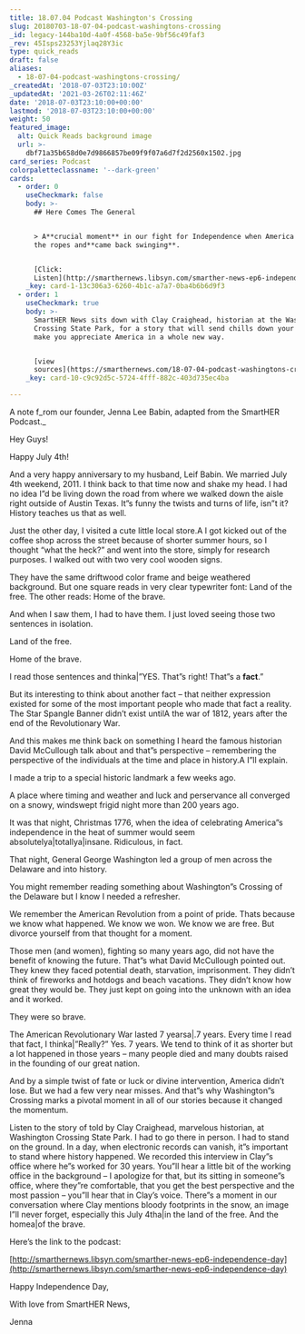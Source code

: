 ```yaml
---
title: 18.07.04 Podcast Washington's Crossing
slug: 20180703-18-07-04-podcast-washingtons-crossing
_id: legacy-144ba10d-4a0f-4568-ba5e-9bf56c49faf3
_rev: 45Isps23253Yjlaq28Y3ic
type: quick_reads
draft: false
aliases:
  - 18-07-04-podcast-washingtons-crossing/
_createdAt: '2018-07-03T23:10:00Z'
_updatedAt: '2021-03-26T02:11:46Z'
date: '2018-07-03T23:10:00+00:00'
lastmod: '2018-07-03T23:10:00+00:00'
weight: 50
featured_image:
  alt: Quick Reads background image
  url: >-
    dbf71a35b658d0e7d9866857be09f9f07a6d7f2d2560x1502.jpg
card_series: Podcast
colorpaletteclassname: '--dark-green'
cards:
  - order: 0
    useCheckmark: false
    body: >-
      ## Here Comes The General


      > A**crucial moment** in our fight for Independence when America was on
      the ropes and**came back swinging**.


      [Click:
      Listen](http://smarthernews.libsyn.com/smarther-news-ep6-independence-day)
    _key: card-1-13c306a3-6260-4b1c-a7a7-0ba4b6b6d9f3
  - order: 1
    useCheckmark: true
    body: >-
      SmartHER News sits down with Clay Craighead, historian at the Washington
      Crossing State Park, for a story that will send chills down your spine and
      make you appreciate America in a whole new way.


      [view
      sources](https://smarthernews.com/18-07-04-podcast-washingtons-crossing/)
    _key: card-10-c9c92d5c-5724-4fff-882c-403d735ec4ba

---
```

A note f_rom our founder, Jenna Lee Babin, adapted from the SmartHER Podcast._

Hey Guys!

Happy July 4th!

And a very happy anniversary to my husband, Leif Babin. We married July 4th weekend, 2011. I think back to that time now and shake my head. I had no idea I”d be living down the road from where we walked down the aisle right outside of Austin Texas. It”s funny the twists and turns of life, isn”t it? History teaches us that as well.

Just the other day, I visited a cute little local store.A I got kicked out of the coffee shop across the street because of shorter summer hours, so I thought “what the heck?” and went into the store, simply for research purposes. I walked out with two very cool wooden signs.

They have the same driftwood color frame and beige weathered background. But one square reads in very clear typewriter font: Land of the free. The other reads: Home of the brave.

And when I saw them, I had to have them. I just loved seeing those two sentences in isolation.

Land of the free.

Home of the brave.

I read those sentences and thinka|”YES. That”s right! That”s a **fact**.”

But its interesting to think about another fact – that neither expression existed for some of the most important people who made that fact a reality. The Star Spangle Banner didn’t exist untilA the war of 1812, years after the end of the Revolutionary War.

And this makes me think back on something I heard the famous historian David McCullough talk about and that”s perspective – remembering the perspective of the individuals at the time and place in history.A I”ll explain.

I made a trip to a special historic landmark a few weeks ago.

A place where timing and weather and luck and perservance all converged on a snowy, windswept frigid night more than 200 years ago.

It was that night, Christmas 1776, when the idea of celebrating America”s independence in the heat of summer would seem absolutelya|totallya|insane. Ridiculous, in fact.

That night, General George Washington led a group of men across the Delaware and into history.

You might remember reading something about Washington”s Crossing of the Delaware but I know I needed a refresher.

We remember the American Revolution from a point of pride. Thats because we know what happened. We know we won. We know we are free. But divorce yourself from that thought for a moment.

Those men (and women), fighting so many years ago, did not have the benefit of knowing the future. That”s what David McCullough pointed out. They knew they faced potential death, starvation, imprisonment. They didn’t think of fireworks and hotdogs and beach vacations. They didn’t know how great they would be. They just kept on going into the unknown with an idea and it worked.

They were so brave.

The American Revolutionary War lasted 7 yearsa|.7 years. Every time I read that fact, I thinka|”Really?” Yes. 7 years. We tend to think of it as shorter but a lot happened in those years – many people died and many doubts raised in the founding of our great nation.

And by a simple twist of fate or luck or divine intervention, America didn’t lose. But we had a few very near misses. And that”s why Washington”s Crossing marks a pivotal moment in all of our stories because it changed the momentum.

Listen to the story of told by Clay Craighead, marvelous historian, at Washington Crossing State Park. I had to go there in person. I had to stand on the ground. In a day, when electronic records can vanish, it”s important to stand where history happened. We recorded this interview in Clay”s office where he”s worked for 30 years. You”ll hear a little bit of the working office in the background – I apologize for that, but its sitting in someone”s office, where they”re comfortable, that you get the best perspective and the most passion – you”ll hear that in Clay’s voice. There”s a moment in our conversation where Clay mentions bloody footprints in the snow, an image I”ll never forget, especially this July 4tha|in the land of the free. And the homea|of the brave.

Here’s the link to the podcast:

[http://smarthernews.libsyn.com/smarther-news-ep6-independence-day](http://smarthernews.libsyn.com/smarther-news-ep6-independence-day)

Happy Independence Day,

With love from SmartHER News,

Jenna